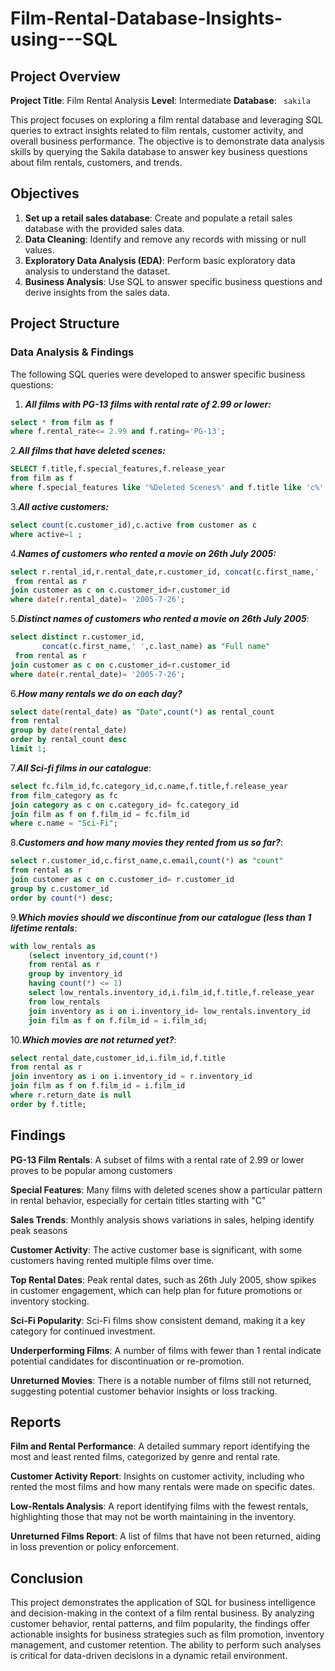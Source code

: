 # Film-Rental-Database-Insights-using---SQL

## Project Overview

**Project Title**: Film Rental Analysis
**Level**: Intermediate
**Database**: ` sakila`

This project focuses on exploring a film rental database and leveraging SQL queries to extract insights related to film rentals, customer activity, and overall business performance. The objective is to demonstrate data analysis skills by querying the Sakila database to answer key business questions about film rentals, customers, and trends.

## Objectives

1. **Set up a retail sales database**: Create and populate a retail sales database with the provided sales data.
2. **Data Cleaning**: Identify and remove any records with missing or null values.
3. **Exploratory Data Analysis (EDA)**: Perform basic exploratory data analysis to understand the dataset.
4. **Business Analysis**: Use SQL to answer specific business questions and derive insights from the sales data.

## Project Structure

### Data Analysis & Findings

The following SQL queries were developed to answer specific business questions:

1. ***All films with PG-13 films with rental rate of 2.99 or lower:***
```sql
select * from film as f
where f.rental_rate<= 2.99 and f.rating='PG-13';	
```

2.***All films that have deleted scenes:***
```sql
SELECT f.title,f.special_features,f.release_year
from film as f
where f.special_features like '%Deleted Scenes%' and f.title like 'c%';
```

3.***All active customers:***
```sql
select count(c.customer_id),c.active from customer as c
where active=1 ;
```

4.***Names of customers who rented a movie on 26th July 2005:***
```sql
select r.rental_id,r.rental_date,r.customer_id, concat(c.first_name,' ',c.last_name) as "Full name"
 from rental as r
join customer as c on c.customer_id=r.customer_id
where date(r.rental_date)= '2005-7-26';
```

5.***Distinct names of customers who rented a movie on 26th July 2005***:
```sql
select distinct r.customer_id,
       concat(c.first_name,' ',c.last_name) as "Full name"
 from rental as r
join customer as c on c.customer_id=r.customer_id
where date(r.rental_date)= '2005-7-26';
```

6.***How many rentals we do on each day?***
```sql
select date(rental_date) as "Date",count(*) as rental_count
from rental
group by date(rental_date)
order by rental_count desc
limit 1;
```

7.***All Sci-fi films in our catalogue***:
```sql
select fc.film_id,fc.category_id,c.name,f.title,f.release_year
from film_category as fc 
join category as c on c.category_id= fc.category_id
join film as f on f.film_id = fc.film_id
where c.name = "Sci-Fi";
```

8.***Customers and how many movies they rented from us so far?***:
```sql
select r.customer_id,c.first_name,c.email,count(*) as "count"
from rental as r
join customer as c on c.customer_id= r.customer_id
group by c.customer_id 
order by count(*) desc;
```

9.***Which movies should we discontinue from our catalogue (less than 1 lifetime rentals***:
```sql
with low_rentals as 
    (select inventory_id,count(*)
    from rental as r
	group by inventory_id
    having count(*) <= 1)
    select low_rentals.inventory_id,i.film_id,f.title,f.release_year
    from low_rentals 
    join inventory as i on i.inventory_id= low_rentals.inventory_id
    join film as f on f.film_id = i.film_id;
```

10.***Which movies are not returned yet?***:
```sql
select rental_date,customer_id,i.film_id,f.title
from rental as r
join inventory as i on i.inventory_id = r.inventory_id
join film as f on f.film_id = i.film_id
where r.return_date is null
order by f.title;
```

## Findings

**PG-13 Film Rentals**: A subset of films with a rental rate of 2.99 or lower proves to be popular among customers

**Special Features**: Many films with deleted scenes show a particular pattern in rental behavior, especially for certain titles starting with "C"

**Sales Trends**: Monthly analysis shows variations in sales, helping identify peak seasons

**Customer Activity**: The active customer base is significant, with some customers having rented multiple films over time.

**Top Rental Dates**: Peak rental dates, such as 26th July 2005, show spikes in customer engagement, which can help plan for future promotions or inventory stocking.

**Sci-Fi Popularity**: Sci-Fi films show consistent demand, making it a key category for continued investment.

**Underperforming Films**: A number of films with fewer than 1 rental indicate potential candidates for discontinuation or re-promotion.

**Unreturned Movies**: There is a notable number of films still not returned, suggesting potential customer behavior insights or loss tracking.


## Reports

**Film and Rental Performance**: A detailed summary report identifying the most and least rented films, categorized by genre and rental rate.

**Customer Activity Report**: Insights on customer activity, including who rented the most films and how many rentals were made on specific dates.

**Low-Rentals Analysis**: A report identifying films with the fewest rentals, highlighting those that may not be worth maintaining in the inventory.

**Unreturned Films Report**: A list of films that have not been returned, aiding in loss prevention or policy enforcement.


## Conclusion

This project demonstrates the application of SQL for business intelligence and decision-making in the context of a film rental business. By analyzing customer behavior, rental patterns, and film popularity, the findings offer actionable insights for business strategies such as film promotion, inventory management, and customer retention. The ability to perform such analyses is critical for data-driven decisions in a dynamic retail environment.



